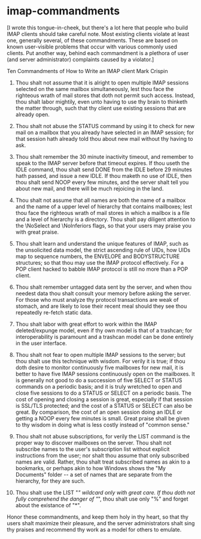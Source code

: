 # imap-commandments


[I wrote this tongue-in-cheek, but there's a lot here that people who
build IMAP clients should take careful note. Most existing clients
violate at least one, generally several, of these commandments.
These are based on known user-visible problems that occur with various
commonly used clients. Put another way, behind each commandment is a
plethora of user (and server administrator) complaints caused by a
violator.]

Ten Commandments of How to Write an IMAP client
Mark Crispin

1. Thou shalt not assume that it is alright to open multiple IMAP
sessions selected on the same mailbox simultaneously, lest thou face
the righteous wrath of mail stores that doth not permit such access.
Instead, thou shalt labor mightily, even unto having to use thy brain
to thinketh the matter through, such that thy client use existing
sessions that are already open.

2. Thou shalt not abuse the STATUS command by using it to check for
new mail on a mailbox that you already have selected in an IMAP
session; for that session hath already told thou about new mail
without thy having to ask.

3. Thou shalt remember the 30 minute inactivity timeout, and remember
to speak to the IMAP server before that timeout expires. If thou
useth the IDLE command, thou shalt send DONE from the IDLE before 29
minutes hath passed, and issue a new IDLE. If thou maketh no use of
IDLE, then thou shalt send NOOP every few minutes, and the server
shalt tell you about new mail, and there will be much rejoicing in the
land.

4. Thou shalt not assume that all names are both the name of a mailbox
and the name of a upper level of hierarchy that contains mailboxes;
lest thou face the righteous wrath of mail stores in which a mailbox
is a file and a level of hierarchy is a directory. Thou shalt pay
diligent attention to the \NoSelect and \NoInferiors flags, so that
your users may praise you with great praise.

5. Thou shalt learn and understand the unique features of IMAP, such
as the unsolicited data model, the strict ascending rule of UIDs, how
UIDs map to sequence numbers, the ENVELOPE and BODYSTRUCTURE
structures; so that thou may use the IMAP protocol effectively. For a
POP client hacked to babble IMAP protocol is still no more than a POP
client.

6. Thou shalt remember untagged data sent by the server, and when thou
needest data thou shalt consult your memory before asking the server.
For those who must analyze thy protocol transactions are weak of
stomach, and are likely to lose their recent meal should they see thou
repeatedly re-fetch static data.

7. Thou shalt labor with great effort to work within the IMAP
deleted/expunge model, even if thy own model is that of a trashcan;
for interoperability is paramount and a trashcan model can be done
entirely in the user interface.

8. Thou shalt not fear to open multiple IMAP sessions to the server;
but thou shalt use this technique with wisdom. For verily it is true;
if thou doth desire to monitor continuously five mailboxes for new
mail, it is better to have five IMAP sessions continuously open on the
mailboxes. It is generally not good to do a succession of five SELECT
or STATUS commands on a periodic basis; and it is truly wretched to
open and close five sessions to do a STATUS or SELECT on a periodic
basis. The cost of opening and closing a session is great, especially
if that session is SSL/TLS protected; and the cost of a STATUS or
SELECT can also be great. By comparison, the cost of an open session
doing an IDLE or getting a NOOP every few minutes is small. Great
praise shall be given to thy wisdom in doing what is less costly
instead of "common sense."

9. Thou shalt not abuse subscriptions, for verily the LIST command is
the proper way to discover mailboxes on the server. Thou shalt not
subscribe names to the user's subscription list without explicit
instructions from the user; nor shalt thou assume that only subscribed
names are valid. Rather, thou shalt treat subscribed names as akin to
a bookmarks, or perhaps akin to how Windows shows the "My Documents"
folder -- a set of names that are separate from the hierarchy, for
they are such.

10. Thou shalt use the LIST "*" wildcard only with great care. If
thou doth not fully comprehend the danger of "*", thou shalt use only
"%" and forget about the existance of "*".

Honor these commandments, and keep them holy in thy heart, so that thy
users shalt maximize their pleasure, and the server administrators
shalt sing thy praises and recommend thy work as a model for others to
emulate.
